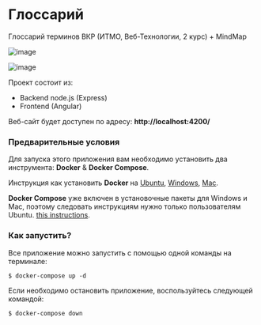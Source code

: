 # Глоссарий
Глоссарий терминов ВКР (ИТМО, Веб-Технологии, 2 курс) + MindMap

![image](https://github.com/Lenika2000/glossary/assets/50338111/b56c507b-85d8-4b8d-a4e0-55c4db1f1ac3)

![image](https://github.com/Lenika2000/glossary/assets/50338111/b572d8a5-6513-4400-88c8-8304076ee2fc)

Проект состоит из:
- Backend node.js (Express)
- Frontend (Angular)

Веб-сайт будет доступен по адресу: **http://localhost:4200/**

### Предварительные условия

Для запуска этого приложения вам необходимо установить два инструмента: **Docker** & **Docker Compose**.

Инструкция как установить **Docker** на [Ubuntu](https://docs.docker.com/install/linux/docker-ce/ubuntu/), [Windows](https://docs.docker.com/docker-for-windows/install/), [Mac](https://docs.docker.com/docker-for-mac/install/).

**Docker Compose** уже включен в установочные пакеты для Windows и Mac, поэтому следовать инструкциям нужно только пользователям Ubuntu. [this instructions](https://docs.docker.com/compose/install/).

### Как запустить?

Все приложение можно запустить с помощью одной команды на терминале:

```
$ docker-compose up -d
```

Если необходимо остановить приложение, воспользуйтесь следующей командой:

```
$ docker-compose down
```
